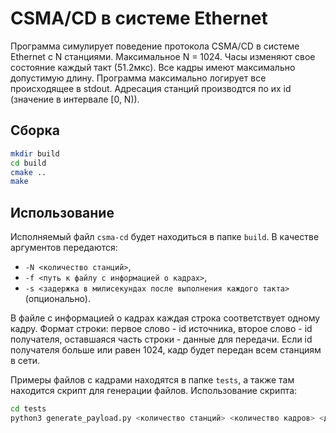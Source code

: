 # CSMA/CD в системе Ethernet

Программа симулирует поведение протокола CSMA/CD в
системе Ethernet c N станциями. Максимальное N = 1024. Часы изменяют свое состояние каждый такт (51.2мкс). Все кадры имеют
максимально допустимую длину. Программа максимально логирует все происходящее в stdout. Адресация станций производтся по их id (значение в интервале [0, N)).

## Сборка

```bash
mkdir build
cd build
cmake ..
make
```

## Использование

Исполняемый файл `csma-cd` будет находиться в папке `build`. В качестве аргументов передаются:
- `-N <количество станций>`,
- `-f <путь к файлу с информацией о кадрах>`,
- `-s <задержка в милисекундах после выполнения каждого такта>` (опционально).

В файле с информацией о кадрах каждая строка соответствует одному кадру. Формат строки: первое слово - id источника, второе слово - id получателя, оставшаяся часть строки - данные для передачи. Если id получателя больше или равен 1024, кадр будет передан всем станциям в сети.

Примеры файлов с кадрами находятся в папке `tests`, а также там находится скрипт для генерации файлов. Использование скрипта:
```bash
cd tests
python3 generate_payload.py <количество станций> <количество кадров> <длина данных кадра> > payload.txt
```
